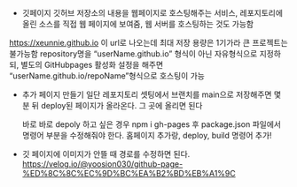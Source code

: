 * 깃페이지
깃허브 저장소의 내용을 웹페이지로 호스팅해주는 서비스, 레포지토리에 올린 소스를 직접 웹 페이지에 보여줌, 웹 서버를 호스팅하는 것도 가능함

https://xeunnie.github.io
이 url로 나오는데 최대 저장 용량은 1기가라 큰 프로젝트는 불가능함
repository명을 “userName.github.io” 형식이 아닌 자유형식으로 지정하되, 별도의 GitHubpages 활성화 설정을 해주면 “userName.github.io/repoName”형식으로 호스팅이 가능

* 추가 페이지 만들기
  일단 레포지토리 셋팅에서 브랜치를 main으로 저장해주면 몇 분 뒤 deploy된 페이지가 올라온다. 그 곳에 올리면 된다

  바로 바로 depoly 하고 싶은 경우 npm i gh-pages 후 package.json 파일에서 명령어 부분을 수정해줘야 한다. 홈페이지 추가랑, deploy, build 명령어 추가!

* 깃 페이지에 이미지가 안뜰 때 경로를 수정하면 된다.
  https://velog.io/@yoosion030/github-page-%ED%8C%8C%EC%9D%BC%EA%B2%BD%EB%A1%9C
